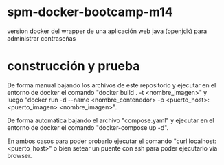 # spm-docker-bootcamp-m14
version docker del wrapper de una aplicación web java (openjdk) para administrar contraseñas

# construcción y prueba
De forma manual bajando los archivos de este repositorio y ejecutar en el entorno de docker el comando "docker build . -t <nombre_imagen>" y luego "docker run -d --name <nombre_contenedor> -p <puerto_host>:<puerto_imagen> <nombre_imagen>".

De forma automatica bajando el archivo "compose.yaml" y ejecutar en el entorno de docker el comando "docker-compose up -d".

En ambos casos para poder probarlo ejecutar el comando "curl localhost:<puerto_host>" o bien setear un puente con ssh para poder ejecutarlo via browser.
